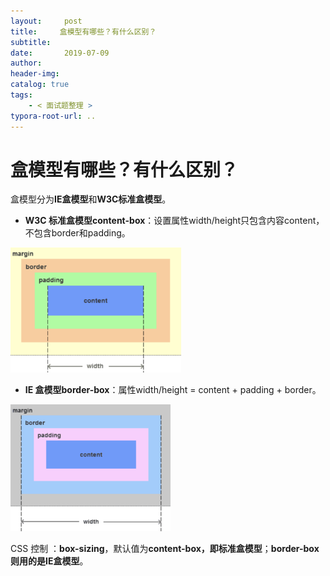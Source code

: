 ```yaml
---
layout:     post
title:     盒模型有哪些？有什么区别？
subtitle:  
date:       2019-07-09
author:     
header-img: 
catalog: true
tags:
    - < 面试题整理 >
typora-root-url: ..
---
```




# 盒模型有哪些？有什么区别？



盒模型分为**IE盒模型**和**W3C标准盒模型**。

- **W3C 标准盒模型content-box**：设置属性width/height只包含内容content，不包含border和padding。

<img src="/../img/assets_2019/image-20210619145623877.png" alt="image-20210619145623877" style="zoom:35%;" />

- **IE 盒模型border-box**：属性width/height = content + padding + border。

<img src="/../img/assets_2019/image-20210619145708455.png" alt="image-20210619145708455" style="zoom:33%;" />

CSS 控制 ：**box-sizing**，默认值为**content-box，即标准盒模型**；**border-box则用的是IE盒模型**。

